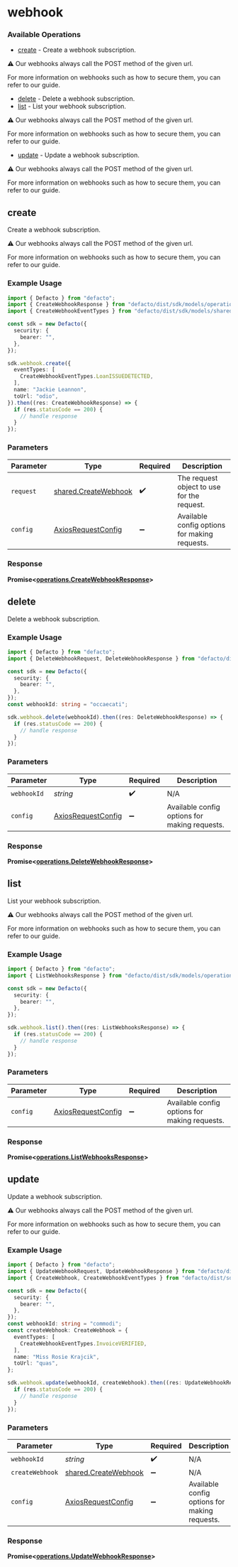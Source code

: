 # webhook

### Available Operations

* [create](#create) - 
Create a webhook subscription.

⚠️ Our webhooks always call the POST method of the given url.

For more information on webhooks such as how to secure them, you can refer to our guide.


* [delete](#delete) - Delete a webhook subscription.
* [list](#list) - 
List your webhook subscription.

⚠️ Our webhooks always call the POST method of the given url.

For more information on webhooks such as how to secure them, you can refer to our guide.


* [update](#update) - 
Update a webhook subscription.

⚠️ Our webhooks always call the POST method of the given url.

For more information on webhooks such as how to secure them, you can refer to our guide.



## create


Create a webhook subscription.

⚠️ Our webhooks always call the POST method of the given url.

For more information on webhooks such as how to secure them, you can refer to our guide.



### Example Usage

```typescript
import { Defacto } from "defacto";
import { CreateWebhookResponse } from "defacto/dist/sdk/models/operations";
import { CreateWebhookEventTypes } from "defacto/dist/sdk/models/shared";

const sdk = new Defacto({
  security: {
    bearer: "",
  },
});

sdk.webhook.create({
  eventTypes: [
    CreateWebhookEventTypes.LoanISSUEDETECTED,
  ],
  name: "Jackie Leannon",
  toUrl: "odio",
}).then((res: CreateWebhookResponse) => {
  if (res.statusCode == 200) {
    // handle response
  }
});
```

### Parameters

| Parameter                                                    | Type                                                         | Required                                                     | Description                                                  |
| ------------------------------------------------------------ | ------------------------------------------------------------ | ------------------------------------------------------------ | ------------------------------------------------------------ |
| `request`                                                    | [shared.CreateWebhook](../../models/shared/createwebhook.md) | :heavy_check_mark:                                           | The request object to use for the request.                   |
| `config`                                                     | [AxiosRequestConfig](https://axios-http.com/docs/req_config) | :heavy_minus_sign:                                           | Available config options for making requests.                |


### Response

**Promise<[operations.CreateWebhookResponse](../../models/operations/createwebhookresponse.md)>**


## delete

Delete a webhook subscription.

### Example Usage

```typescript
import { Defacto } from "defacto";
import { DeleteWebhookRequest, DeleteWebhookResponse } from "defacto/dist/sdk/models/operations";

const sdk = new Defacto({
  security: {
    bearer: "",
  },
});
const webhookId: string = "occaecati";

sdk.webhook.delete(webhookId).then((res: DeleteWebhookResponse) => {
  if (res.statusCode == 200) {
    // handle response
  }
});
```

### Parameters

| Parameter                                                    | Type                                                         | Required                                                     | Description                                                  |
| ------------------------------------------------------------ | ------------------------------------------------------------ | ------------------------------------------------------------ | ------------------------------------------------------------ |
| `webhookId`                                                  | *string*                                                     | :heavy_check_mark:                                           | N/A                                                          |
| `config`                                                     | [AxiosRequestConfig](https://axios-http.com/docs/req_config) | :heavy_minus_sign:                                           | Available config options for making requests.                |


### Response

**Promise<[operations.DeleteWebhookResponse](../../models/operations/deletewebhookresponse.md)>**


## list


List your webhook subscription.

⚠️ Our webhooks always call the POST method of the given url.

For more information on webhooks such as how to secure them, you can refer to our guide.



### Example Usage

```typescript
import { Defacto } from "defacto";
import { ListWebhooksResponse } from "defacto/dist/sdk/models/operations";

const sdk = new Defacto({
  security: {
    bearer: "",
  },
});

sdk.webhook.list().then((res: ListWebhooksResponse) => {
  if (res.statusCode == 200) {
    // handle response
  }
});
```

### Parameters

| Parameter                                                    | Type                                                         | Required                                                     | Description                                                  |
| ------------------------------------------------------------ | ------------------------------------------------------------ | ------------------------------------------------------------ | ------------------------------------------------------------ |
| `config`                                                     | [AxiosRequestConfig](https://axios-http.com/docs/req_config) | :heavy_minus_sign:                                           | Available config options for making requests.                |


### Response

**Promise<[operations.ListWebhooksResponse](../../models/operations/listwebhooksresponse.md)>**


## update


Update a webhook subscription.

⚠️ Our webhooks always call the POST method of the given url.

For more information on webhooks such as how to secure them, you can refer to our guide.



### Example Usage

```typescript
import { Defacto } from "defacto";
import { UpdateWebhookRequest, UpdateWebhookResponse } from "defacto/dist/sdk/models/operations";
import { CreateWebhook, CreateWebhookEventTypes } from "defacto/dist/sdk/models/shared";

const sdk = new Defacto({
  security: {
    bearer: "",
  },
});
const webhookId: string = "commodi";
const createWebhook: CreateWebhook = {
  eventTypes: [
    CreateWebhookEventTypes.InvoiceVERIFIED,
  ],
  name: "Miss Rosie Krajcik",
  toUrl: "quas",
};

sdk.webhook.update(webhookId, createWebhook).then((res: UpdateWebhookResponse) => {
  if (res.statusCode == 200) {
    // handle response
  }
});
```

### Parameters

| Parameter                                                    | Type                                                         | Required                                                     | Description                                                  |
| ------------------------------------------------------------ | ------------------------------------------------------------ | ------------------------------------------------------------ | ------------------------------------------------------------ |
| `webhookId`                                                  | *string*                                                     | :heavy_check_mark:                                           | N/A                                                          |
| `createWebhook`                                              | [shared.CreateWebhook](../../models/shared/createwebhook.md) | :heavy_minus_sign:                                           | N/A                                                          |
| `config`                                                     | [AxiosRequestConfig](https://axios-http.com/docs/req_config) | :heavy_minus_sign:                                           | Available config options for making requests.                |


### Response

**Promise<[operations.UpdateWebhookResponse](../../models/operations/updatewebhookresponse.md)>**

